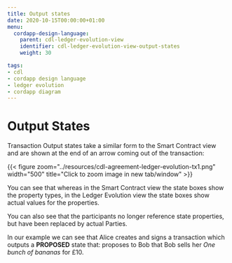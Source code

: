 ```yaml
---
title: Output states
date: 2020-10-15T00:00:00+01:00
menu:
  cordapp-design-language:
    parent: cdl-ledger-evolution-view
    identifier: cdl-ledger-evolution-view-output-states
    weight: 30

tags:
- cdl
- cordapp design language
- ledger evolution
- cordapp diagram
---
```


# Output States

Transaction Output states take a similar form to the Smart Contract view and are shown at the end of an arrow coming out of the transaction:

{{< figure zoom="../resources/cdl-agreement-ledger-evolution-tx1.png" width="500" title="Click to zoom image in new tab/window" >}}

You can see that whereas in the Smart Contract view the state boxes show the property types, in the Ledger Evolution view the state boxes show actual values for the properties.

You can also see that the participants no longer reference state properties, but have been replaced by actual Parties.

In our example we can see that Alice creates and signs a transaction which outputs a **PROPOSED** state that: proposes to Bob that Bob sells her *One bunch of bananas* for £10.
